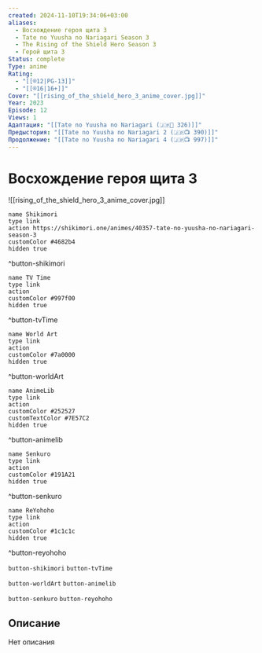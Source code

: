 ```yaml
---
created: 2024-11-10T19:34:06+03:00
aliases:
  - Восхождение героя щита 3
  - Tate no Yuusha no Nariagari Season 3
  - The Rising of the Shield Hero Season 3
  - Герой щита 3
Status: complete
Type: anime
Rating:
  - "[[®️12|PG-13]]"
  - "[[®️16|16+]]"
Cover: "[[rising_of_the_shield_hero_3_anime_cover.jpg]]"
Year: 2023
Episode: 12
Views: 1
Адаптация: "[[Tate no Yuusha no Nariagari (🇯🇵📘 326)]]"
Предыстория: "[[Tate no Yuusha no Nariagari 2 (🇯🇵📺 390)]]"
Продолжение: "[[Tate no Yuusha no Nariagari 4 (🇯🇵📺 997)]]"
---
```


# Восхождение героя щита 3

![[rising_of_the_shield_hero_3_anime_cover.jpg]]

```button
name Shikimori
type link
action https://shikimori.one/animes/40357-tate-no-yuusha-no-nariagari-season-3
customColor #4682b4
hidden true
```
^button-shikimori

```button
name TV Time
type link
action 
customColor #997f00
hidden true
```
^button-tvTime

```button
name World Art
type link
action 
customColor #7a0000
hidden true
```
^button-worldArt

```button
name AnimeLib
type link
action 
customColor #252527
customTextColor #7E57C2
hidden true
```
^button-animelib

```button
name Senkuro
type link
action 
customColor #191A21
hidden true
```
^button-senkuro

```button
name ReYohoho
type link
action 
customColor #1c1c1c
hidden true
```
^button-reyohoho



`button-shikimori` `button-tvTime`

`button-worldArt` `button-animelib`

`button-senkuro` `button-reyohoho`



## Описание

Нет описания
